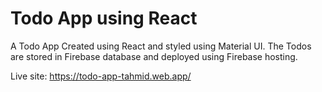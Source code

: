 # Todo App using React

A Todo App Created using React and styled using Material UI. The Todos are stored in Firebase database and deployed using Firebase hosting.

Live site: https://todo-app-tahmid.web.app/



